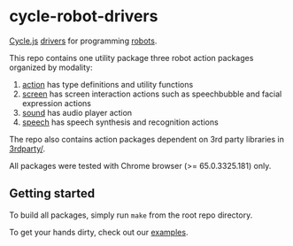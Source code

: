 # cycle-robot-drivers

[Cycle.js](http://cycle.js.org/) [drivers](https://cycle.js.org/drivers.html) for programming [robots](http://pixar.wikia.com/wiki/WALL%E2%80%A2E_(character)).

This repo contains one utility package three robot action packages organized by modality:

1. [action](./action) has type definitions and utility functions
2. [screen](./face) has screen interaction actions such as speechbubble and facial expression actions
3. [sound](./sound) has audio player action
4. [speech](./speech) has speech synthesis and recognition actions

The repo also contains action packages dependent on 3rd party libraries in [3rdparty/](./3rdparty).

All packages were tested with Chrome browser (>= 65.0.3325.181) only.

## Getting started

To build all packages, simply run `make` from the root repo directory.

To get your hands dirty, check out our [examples](./examples).
